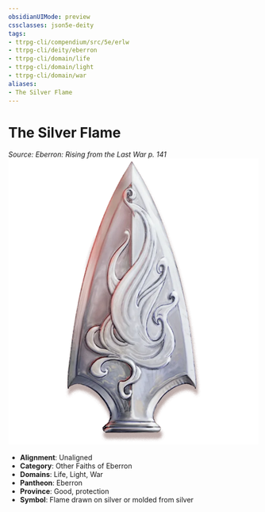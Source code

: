 ```yaml
---
obsidianUIMode: preview
cssclasses: json5e-deity
tags:
- ttrpg-cli/compendium/src/5e/erlw
- ttrpg-cli/deity/eberron
- ttrpg-cli/domain/life
- ttrpg-cli/domain/light
- ttrpg-cli/domain/war
aliases: 
- The Silver Flame
---
```

# The Silver Flame
*Source: Eberron: Rising from the Last War p. 141* 
![](Інструменти%20ДМ/CLI/deities/img/erlw-the-silver-flame.webp#symbol)

- **Alignment**: Unaligned
- **Category**: Other Faiths of Eberron
- **Domains**: Life, Light, War
- **Pantheon**: Eberron
- **Province**: Good, protection
- **Symbol**: Flame drawn on silver or molded from silver
